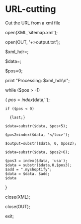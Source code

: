 # URL-cutting
Cut the URL from a xml file


open(XML,'sitemap.xml');

open(OUT, '+>output.txt');

$xml_hdr=<XML>;

$data=<XML>;

$pos=0;

print "Processing: $xml_hdr\n";

while ($pos > -1)

  { $pos=index($data,'<loc>');

    if ($pos < 0)

      {last;}

    $data=substr($data, $pos+5);

    $pos2=index($data, '</loc>');

    $output=substr($data, 0, $pos2);

    $data=substr($data, $pos2+6);
    
    $pos3 = index($data, 'usa');
    $data = substr($data,0,$pos3);
    $add = ".myshoptify";
    $data = $data. $add;
    $data   

  }



close(XML);

close(OUT);



exit;

